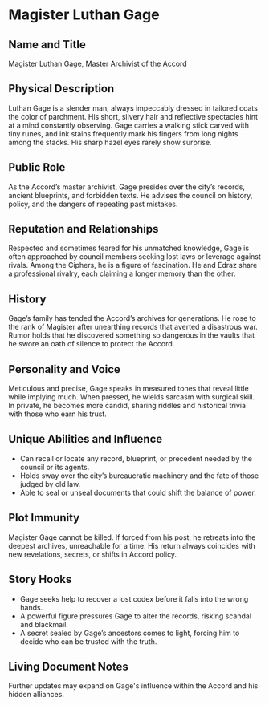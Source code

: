 # Magister Luthan Gage

## Name and Title
Magister Luthan Gage, Master Archivist of the Accord

## Physical Description
Luthan Gage is a slender man, always impeccably dressed in tailored coats the color of parchment. His short, silvery hair and reflective spectacles hint at a mind constantly observing. Gage carries a walking stick carved with tiny runes, and ink stains frequently mark his fingers from long nights among the stacks. His sharp hazel eyes rarely show surprise.

## Public Role
As the Accord’s master archivist, Gage presides over the city’s records, ancient blueprints, and forbidden texts. He advises the council on history, policy, and the dangers of repeating past mistakes.

## Reputation and Relationships
Respected and sometimes feared for his unmatched knowledge, Gage is often approached by council members seeking lost laws or leverage against rivals. Among the Ciphers, he is a figure of fascination. He and Edraz share a professional rivalry, each claiming a longer memory than the other.

## History
Gage’s family has tended the Accord’s archives for generations. He rose to the rank of Magister after unearthing records that averted a disastrous war. Rumor holds that he discovered something so dangerous in the vaults that he swore an oath of silence to protect the Accord.

## Personality and Voice
Meticulous and precise, Gage speaks in measured tones that reveal little while implying much. When pressed, he wields sarcasm with surgical skill. In private, he becomes more candid, sharing riddles and historical trivia with those who earn his trust.

## Unique Abilities and Influence
- Can recall or locate any record, blueprint, or precedent needed by the council or its agents.
- Holds sway over the city’s bureaucratic machinery and the fate of those judged by old law.
- Able to seal or unseal documents that could shift the balance of power.

## Plot Immunity
Magister Gage cannot be killed. If forced from his post, he retreats into the deepest archives, unreachable for a time. His return always coincides with new revelations, secrets, or shifts in Accord policy.

## Story Hooks
- Gage seeks help to recover a lost codex before it falls into the wrong hands.
- A powerful figure pressures Gage to alter the records, risking scandal and blackmail.
- A secret sealed by Gage’s ancestors comes to light, forcing him to decide who can be trusted with the truth.

## Living Document Notes
Further updates may expand on Gage's influence within the Accord and his hidden alliances.
